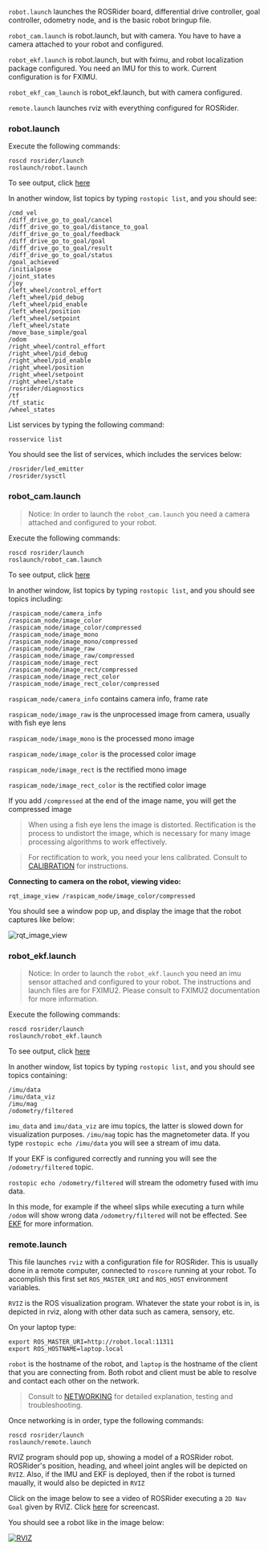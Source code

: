 `robot.launch` launches the ROSRider board, differential drive controller, goal controller, odometry node, and is the basic robot bringup file.

`robot_cam.launch` is robot.launch, but with camera. You have to have a camera attached to your robot and configured.

`robot_ekf.launch` is robot.launch, but with fximu, and robot localization package configured. You need an IMU for this to work. Current configuration is for FXIMU.

`robot_ekf_cam_launch` is robot_ekf.launch, but with camera configured.

`remote.launch` launches rviz with everything configured for ROSRider.

### robot.launch

Execute the following commands:

    roscd rosrider/launch
    roslaunch/robot.launch

To see output, click [here](robot_launch.txt)

In another window, list topics by typing `rostopic list`, and you should see:

```console
/cmd_vel
/diff_drive_go_to_goal/cancel
/diff_drive_go_to_goal/distance_to_goal
/diff_drive_go_to_goal/feedback
/diff_drive_go_to_goal/goal
/diff_drive_go_to_goal/result
/diff_drive_go_to_goal/status
/goal_achieved
/initialpose
/joint_states
/joy
/left_wheel/control_effort
/left_wheel/pid_debug
/left_wheel/pid_enable
/left_wheel/position
/left_wheel/setpoint
/left_wheel/state
/move_base_simple/goal
/odom
/right_wheel/control_effort
/right_wheel/pid_debug
/right_wheel/pid_enable
/right_wheel/position
/right_wheel/setpoint
/right_wheel/state
/rosrider/diagnostics
/tf
/tf_static
/wheel_states
```

List services by typing the following command:

    rosservice list

You should see the list of services, which includes the services below:

```console
/rosrider/led_emitter
/rosrider/sysctl
```

### robot_cam.launch

>Notice: In order to launch the `robot_cam.launch` you need a camera attached and configured to your robot.

Execute the following commands:

    roscd rosrider/launch
    roslaunch/robot_cam.launch

To see output, click [here](robot_cam_launch.txt)

In another window, list topics by typing `rostopic list`, and you should see topics including:

```console
/raspicam_node/camera_info
/raspicam_node/image_color
/raspicam_node/image_color/compressed
/raspicam_node/image_mono
/raspicam_node/image_mono/compressed
/raspicam_node/image_raw
/raspicam_node/image_raw/compressed
/raspicam_node/image_rect
/raspicam_node/image_rect/compressed
/raspicam_node/image_rect_color
/raspicam_node/image_rect_color/compressed
```

`raspicam_node/camera_info` contains camera info, frame rate

`raspicam_node/image_raw` is the unprocessed image from camera, usually with fish eye lens

`raspicam_node/image_mono` is the processed mono image

`raspicam_node/image_color` is the processed color image

`raspicam_node/image_rect` is the rectified mono image

`raspicam_node/image_rect_color` is the rectified color image

If you add `/compressed` at the end of the image name, you will get the compressed image

>When using a fish eye lens the image is distorted. Rectification is the process to undistort the image, which is necessary for many image processing algorithms to work effectively.

>For rectification to work, you need your lens calibrated. Consult to [CALIBRATION](CALIBRATION.md) for instructions.


**Connecting to camera on the robot, viewing video:**

```console
rqt_image_view /raspicam_node/image_color/compressed
```

You should see a window pop up, and display the image that the robot captures like below:

![rqt_image_view](https://raw.githubusercontent.com/ROSRider/rosrider_doc/main/img/rqt_image_view.png)


### robot_ekf.launch

>Notice: In order to launch the `robot_ekf.launch` you need an imu sensor attached and configured to your robot. The instructions and launch files are for FXIMU2. Please consult to FXIMU2 documentation for more information.

Execute the following commands:

    roscd rosrider/launch
    roslaunch/robot_ekf.launch

To see output, click [here](robot_ekf_launch.txt)

In another window, list topics by typing `rostopic list`, and you should see topics containing:

```console
/imu/data
/imu/data_viz
/imu/mag
/odometry/filtered
```


`imu_data` and `imu/data_viz` are imu topics, the latter is slowed down for visualization purposes. `/imu/mag` topic has the magnetometer data. If you type `rostopic echo /imu/data` you will see a stream of imu data.

If your EKF is configured correctly and running you will see the `/odometry/filtered` topic. 

`rostopic echo /odometry/filtered` will stream the odometry fused with imu data.

In this mode, for example if the wheel slips while executing a turn while `/odom` will show wrong data `/odometry/filtered` will not be effected. See [EKF](EKF.md) for more information.

### remote.launch

This file launches `rviz` with a configuration file for ROSRider. This is usually done in a remote computer, connected to `roscore` running at your robot. To accomplish this first set `ROS_MASTER_URI` and `ROS_HOST` environment variables.

`RVIZ` is the ROS visualization program. Whatever the state your robot is in, is depicted in rviz, along with other data such as camera, sensory, etc.

On your laptop type:

```
export ROS_MASTER_URI=http://robot.local:11311
export ROS_HOSTNAME=laptop.local
```

`robot` is the hostname of the robot, and `laptop` is the hostname of the client that you are connecting from. Both robot and client must be able to resolve and contact each other on the network.

>Consult to [NETWORKING](NETWORK.md) for detailed explanation, testing and troubleshooting.

Once networking is in order, type the following commands:

```
roscd rosrider/launch
roslaunch/remote.launch
```

RVIZ program should pop up, showing a model of a ROSRider robot. ROSRider's position, heading, and wheel joint angles will be depicted on `RVIZ`. Also, if the IMU and EKF is deployed, then if the robot is turned maually, it would also be depicted in `RVIZ`

Click on the image below to see a video of ROSRider executing a `2D Nav Goal` given by RVIZ. Click [here](https://raw.githubusercontent.com/ROSRider/rosrider_doc/main/webm/goal.webm) for screencast.

You should see a robot like in the image below:

[![RVIZ](https://raw.githubusercontent.com/ROSRider/rosrider_doc/main/img/rviz_remote.png)](https://www.youtube.com/watch?v=1SKq0etHaYM "RVIZ Demo")


